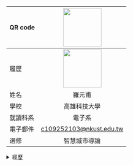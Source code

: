 |     QR code       |<img src="http://s05.calm9.com/qrcode/2024-04/CH1B3N693Y.png" width=100 height=100/>|
| ---------------- |:-----------------------------:|
|      履歷        |<img src="https://avatars.githubusercontent.com/u/22648375?v=4" width=100 height=100/>|
| 姓名             | 羅元甫                  |
| 學校             | 高雄科技大學                  |
| 就讀科系          |電子系               |
| 電子郵件         | c109252103@nkust.edu.tw          |
| 選修             | 智慧城市導論                  |
<details><summary> 經歷 </summary><blockquote>

<details><summary>  國中</summary><blockquote>
~~~
陽明國中畢業

~~~
<details><summary> 高中 </summary><blockquote>

~~~
三民高中畢業
~~~
</blockquote></details>
</blockquote></details>
</blockquote></details>
